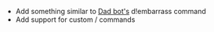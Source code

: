 * Add something similar to [Dad bot's](https://github.com/AlekEagle/dadbot) d!embarrass command
* Add support for custom / commands
